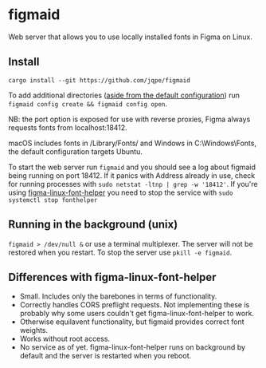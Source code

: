 # figmaid

Web server that allows you to use locally installed fonts in Figma on Linux.


## Install
`cargo install --git https://github.com/jqpe/figmaid` 

To add additional directories ([aside from the default configuration](https://figmaid.nykanen.me/usage.html#configuration)) run `figmaid config create && figmaid config open`.  

NB: the port option is exposed for use with reverse proxies, Figma always requests fonts from localhost:18412.

macOS includes fonts in /Library/Fonts/ and Windows in C:\Windows\Fonts, the default configuration targets Ubuntu.
  
To start the web server run `figmaid` and you should see a log about figmaid being running on port 18412. If it panics with Address already in use, check for running processes with `sudo netstat -ltnp | grep -w '18412'`. If you're using [figma-linux-font-helper](https://github.com/Figma-Linux/figma-linux-font-helper) you need to stop the service with `sudo systemctl stop fonthelper`
  
## Running in the background (unix)
`figmaid > /dev/null &` or use a terminal multiplexer. The server will not be restored when you restart. To stop the server use `pkill -e figmaid`.
  
## Differences with figma-linux-font-helper
- Small. Includes only the barebones in terms of functionality.
- Correctly handles CORS preflight requests. Not implementing these is probably why some users couldn't get figma-linux-font-helper to work.
- Otherwise equilavent functionality, but figmaid provides correct font weights.
- Works without root access. 
- No service as of yet. figma-linux-font-helper runs on background by default and the server is restarted when you reboot. 
